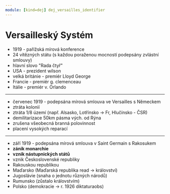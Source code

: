 ```yaml
---
module: [kind=dej] dej_versailles_identifier
---
```

# Versailleský Systém

- 1919 - pařížská mírová konference
- 24 vítězných státu (s každou poraženou mocností podepsány zvlástní smlouvy)
- hlavní slovo "Rada čtyř"
- USA - prezident wilson
- velká británie - premiér Lloyd George
- Francie - premiér g. clemenceau
- Itálie - premiér v. Orlando
---
- červenec 1919 - podepsána mírová smlouva ve Versailles s Německem
- ztráta kolonií
- ztráta 1/8 území (např. Alsasko, Lotřínsko -> Fr, Hlučínsko - ČSR)
- demilitarizace 50km pásma vých. od Rýna
- zrušena všeobecná branná polovinnost
- placení vysokých reparací
---
- září 1919 - podepsána mírová smlouva v Saint Germain s Rakosukem
- **zánik monarchie**
- **vznik nástupnických států**
- vznik Československé republiky
- Rakouskou republikou
- Maďarsko (Maďarská republika read -> království)
- Jugoslávie (snaha o jednotu různých národů)
- Rumunsko (zůstalo královstvím)
- Polsko (demokracie -> r. 1926 diktaturaobs)